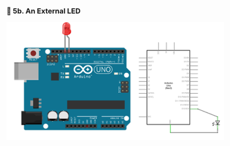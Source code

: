 ### :triangular_flag_on_post: 5b. An External LED

![image](../../images/arduino/digitalOut_noBB.png)
